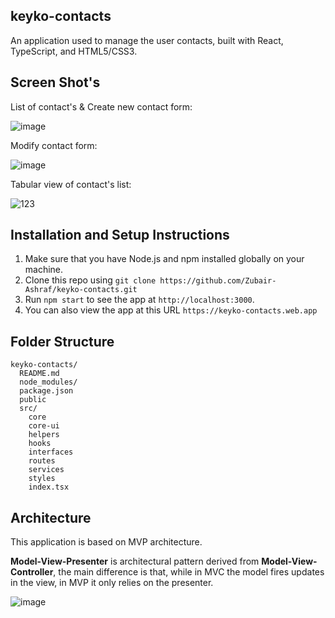 ## keyko-contacts
An application used to manage the user contacts, built with React, TypeScript, and HTML5/CSS3.

## Screen Shot's
List of contact's & Create new contact form:

![image](https://user-images.githubusercontent.com/57169065/155885928-97c6fe94-ea1e-448f-a076-806d5477e69c.png)

Modify contact form:

![image](https://user-images.githubusercontent.com/57169065/155885995-c570d6a0-6669-43e7-84a9-d30d17e0797a.png)

Tabular view of contact's list:

![123](https://user-images.githubusercontent.com/57169065/155886102-d0eb8e4b-b1ac-4374-85a3-53f92c314265.png)



## Installation and Setup Instructions
1.  Make sure that you have Node.js and npm installed globally on your machine.
2.  Clone this repo using `git clone https://github.com/Zubair-Ashraf/keyko-contacts.git`
3.  Run `npm start` to see the app at `http://localhost:3000`. <br />
4.  You can also view the app at this URL `https://keyko-contacts.web.app`

## Folder Structure

```
keyko-contacts/
  README.md
  node_modules/
  package.json
  public
  src/
    core
    core-ui
    helpers
    hooks
    interfaces
    routes
    services
    styles
    index.tsx
```

## Architecture
This application is based on MVP architecture.

**Model-View-Presenter** is architectural pattern derived from **Model-View-Controller**, the main difference is that, while in MVC the model fires updates in the view, in MVP it only relies on the presenter.

![image](https://user-images.githubusercontent.com/57169065/155886945-6e07b50d-10bd-4f77-a211-aee5ff2d1134.png)


